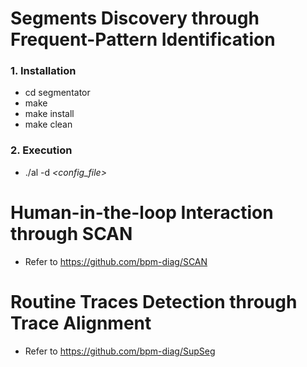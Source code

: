 # Segments Discovery through Frequent-Pattern Identification

### 1. **Installation**
- cd segmentator
- make
- make install
- make clean

### 2. **Execution**
- ./al -d *<config_file>*


# Human-in-the-loop Interaction through SCAN
- Refer to https://github.com/bpm-diag/SCAN

# Routine Traces Detection through Trace Alignment
- Refer to https://github.com/bpm-diag/SupSeg







